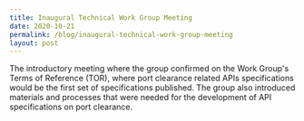 ```yaml
---
title: Inaugural Technical Work Group Meeting
date: 2020-10-21
permalink: /blog/inaugural-technical-work-group-meeting
layout: post
---
```



The introductory meeting where the group confirmed on the Work Group's Terms of Reference (TOR), where port clearance related APIs specifications would be the first set of specifications published. The group also introduced materials and processes that were needed for the development of API specifications on port clearance.